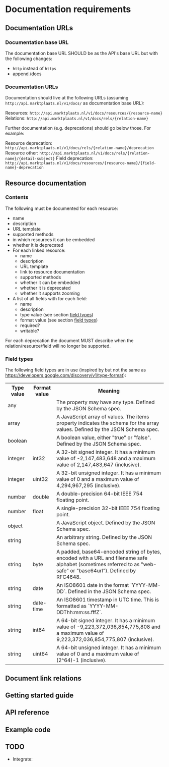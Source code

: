 Documentation requirements
==========================

Documentation URLs
------------------

### Documentation base URL

The documentation base URL SHOULD be as the API's base URL but with the following changes:

* `http` instead of `https`
* append /docs

### Documentation URLs

Documentation should live at the following URLs (assuming `http://api.marktplaats.nl/v1/docs/` as documentation base
URL):

Resources: `http://api.marktplaats.nl/v1/docs/resources/{resource-name}`
Relations: `http://api.marktplaats.nl/v1/docs/rels/{relation-name}`

Further documentation (e.g. deprecations) should go below those. For example:

Resource deprecation: `http://api.marktplaats.nl/v1/docs/rels/{relation-name}/deprecation`
Resource other: `http://api.marktplaats.nl/v1/docs/rels/{relation-name}/{detail-subject}`
Field deprecation: `http://api.marktplaats.nl/v1/docs/resources/{resource-name}/{field-name}-deprecation`

Resource documentation
----------------------

### Contents

The following must be documented for each resource:

* name
* description
* URL template
* supported methods
* in which resources it can be embedded
* whether it is deprecated
* For each linked resource:
    * name
    * description
    * URL template
    * link to resource documentation
    * supported methods
    * whether it can be embedded
    * whether it is deprecated
    * whether it supports zooming
* A list of all fields with for each field:
    * name
    * description
    * type value (see section [field types](#field-types))
    * format value (see section [field types](#field-types))
    * required?
    * writable?

For each deprecation the document MUST describe when the relation/resource/field will no longer be supported.

### Field types

The following field types are in use (inspired by but not the same as <https://developers.google.com/discovery/v1/type-format>):

<table>
<tr><th>Type value</th><th>Format value</th><th>Meaning</th></tr>
<tr><td>any</td><td></td><td>The property may have any type. Defined by the JSON Schema spec.</td></tr>
<tr><td>array</td><td></td><td>A JavaScript array of values. The items property indicates the schema for the array
  values. Defined by the JSON Schema spec.</td></tr>
<tr><td>boolean</td><td></td><td>A boolean value, either "true" or "false". Defined by the JSON Schema spec.</td></tr>
<tr><td>integer</td><td>int32</td><td>A 32-bit signed integer. It has a minimum value of -2,147,483,648 and a maximum
  value of 2,147,483,647 (inclusive).</td></tr>
<tr><td>integer</td><td>uint32</td><td>A 32-bit unsigned integer. It has a minimum value of 0 and a maximum value of
  4,294,967,295 (inclusive).</td></tr>
<tr><td>number</td><td>double</td><td>A double-precision 64-bit IEEE 754 floating point.</td></tr>
<tr><td>number</td><td>float</td><td>A single-precision 32-bit IEEE 754 floating point.</td></tr>
<tr><td>object</td><td></td><td>A JavaScript object. Defined by the JSON Schema spec.</td></tr>
<tr><td>string</td><td></td><td>An arbitrary string. Defined by the JSON Schema spec.</td></tr>
<tr><td>string</td><td>byte</td><td>A padded, base64-encoded string of bytes, encoded with a URL and filename safe
  alphabet (sometimes referred to as "web-safe" or "base64url"). Defined by RFC4648.</td></tr>
<tr><td>string</td><td>date</td><td>An ISO8601 date in the format `YYYY-MM-DD`. Defined in the JSON Schema spec.</td></tr>
<tr><td>string</td><td>date-time</td><td>An ISO8601 timestamp in UTC time. This is formatted as
  `YYYY-MM-DDThh:mm:ss.fffZ`.</td></tr>
<tr><td>string</td><td>int64</td><td>A 64-bit signed integer. It has a minimum value of -9,223,372,036,854,775,808 and
  a maximum value of 9,223,372,036,854,775,807 (inclusive).</td></tr>
<tr><td>string</td><td>uint64</td><td>A 64-bit unsigned integer. It has a minimum value of 0 and a maximum value of
  (2^64)-1 (inclusive).</td></tr>
</table>


Document link relations
-----------------------

Getting started guide
---------------------

API reference
-------------

Example code
------------


TODO
----

* Integrate:
